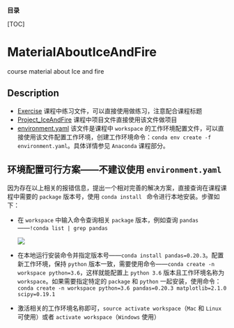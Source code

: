 **目录**

[TOC]

# MaterialAboutIceAndFire

course material about Ice and fire 

## Description

* [Exercise](./Exercise) 课程中练习文件，可以直接使用做练习，注意配合课程标题
* [Project_IceAndFire](./Project_IceAndFire) 课程中项目文件直接使用该文件做项目
* [environment.yaml](./environment.yaml) 该文件是课程中 `workspace` 的工作环境配置文件，可以直接使用该文件配置工作环境，创建工作环境命令：`conda env create -f environment.yaml`。具体详情参见 `Anaconda` 课程部分。



## 环境配置可行方案——不建议使用 `environment.yaml`

因为存在以上相关的报错信息，提出一个相对完善的解决方案，直接查询在课程课程中需要的 `package` 版本号，使用 `conda install ` 命令进行本地安装。步骤如下：

- 在 `workspace` 中输入命令查询相关 `package` 版本，例如查询 `pandas`——`!conda list | grep pandas`

  ![](https://user-images.githubusercontent.com/24636410/41892456-b6f4bcd0-794a-11e8-9137-3ffcaa938068.png)

- 在本地运行安装命令并指定版本号——`conda install pandas=0.20.3`。配置新工作环境，保持 `python` 版本一致，需要使用命令——`conda create -n workspace python=3.6`，这样就能配置上 `python 3.6` 版本且工作环境名称为 `workspace`。如果需要指定特定的 `package` 和 `python` 一起安装，使用命令：`conda create -n workspace python=3.6 pandas=0.20.3 matplotlib=2.1.0 scipy=0.19.1`

- 激活相关的工作环境名称即可，`source activate workspace`（`Mac` 和 `Linux` 可使用）或者 `activate workspace`（`Windows` 使用）